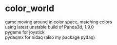 # color_world
game moving around in color space, matching colors  
using latest unstable build of Panda3d, 1.9.0  
pygame for joystick  
pydaqmx for nidaq (also my package pydaq)  

